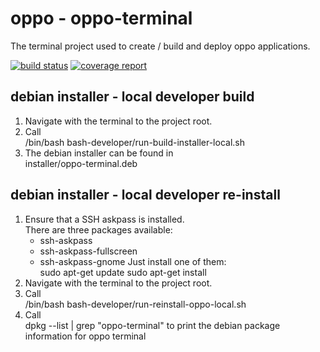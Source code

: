 # oppo - oppo-terminal

The terminal project used to create / build and deploy oppo applications.

[![build status](https://git.talsen.team/TTAF/oppo-terminal/badges/master/build.svg)](https://git.talsen.team/TTAF/oppo-terminal/badges/master/build.svg)
[![coverage report](https://git.talsen.team/TTAF/oppo-terminal/badges/master/coverage.svg)](https://git.talsen.team/TTAF/oppo-terminal/badges/master/coverage.svg)

## debian installer - local developer build

1. Navigate with the terminal to the project root.
2. Call  
   /bin/bash bash-developer/run-build-installer-local.sh
3. The debian installer can be found in  
   installer/oppo-terminal.deb

## debian installer - local developer re-install

1. Ensure that a SSH askpass is installed.  
   There are three packages available:
   - ssh-askpass
   - ssh-askpass-fullscreen
   - ssh-askpass-gnome
   Just install one of them:  
   sudo apt-get update
   sudo apt-get install <ssh-askpass-package-name>
2. Navigate with the terminal to the project root.
3. Call  
   /bin/bash bash-developer/run-reinstall-oppo-local.sh
4. Call  
   dpkg --list | grep "oppo-terminal"
   to print the debian package information for oppo terminal
